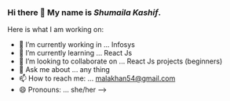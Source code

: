 ### Hi there 👋 My name is ***Shumaila Kashif***.

Here is what I am working on:

- 🔭 I’m currently working in ... Infosys
- 🌱 I’m currently learning ... React Js
- 👯 I’m looking to collaborate on ... React Js projects (beginners)
- 💬 Ask me about ... any thing
- 📫 How to reach me: ... malakhan54@gmail.com
- 😄 Pronouns: ... she/her
-->
